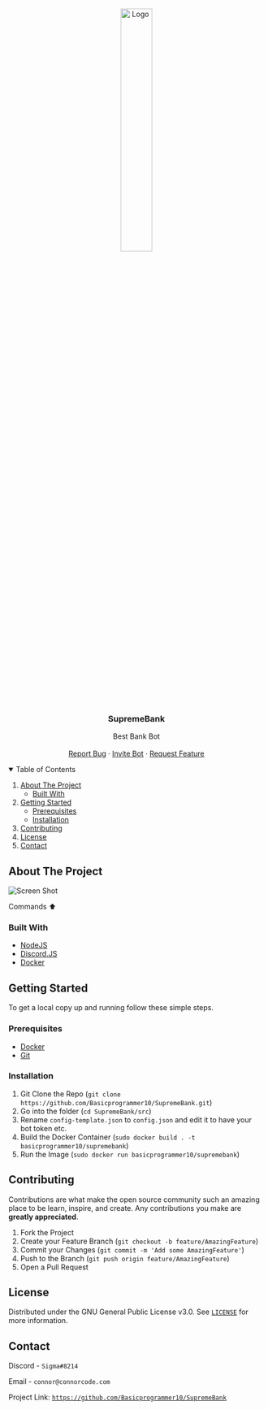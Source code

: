 <br />
<p align="center">
  <a href="https://github.com/Basicprogrammer10/NoseBot">
    <img src="https://github.com/Basicprogrammer10/SupremeBank/blob/master/Logo-GitHub.png" alt="Logo" width="35%">
  </a>

  <h3 align="center">SupremeBank</h3>

<p align="center">
      Best Bank Bot
    <br />
    <br />
    <a href="https://github.com/Basicprogrammer10/SupremeBank/issues">Report Bug</a>
    ·
    <a href="https://discord.com/oauth2/authorize?client_id=844676024754503740&scope=bot">Invite Bot</a>
    ·
    <a href="https://github.com/Basicprogrammer10/SupremeBank/issues">Request Feature</a>
</p>


<!-- TABLE OF CONTENTS -->
<details open="open">
  <summary>Table of Contents</summary>
  <ol>
    <li>
      <a href="#about-the-project">About The Project</a>
      <ul>
        <li><a href="#built-with">Built With</a></li>
      </ul>
    </li>
    <li>
      <a href="#getting-started">Getting Started</a>
      <ul>
        <li><a href="#prerequisites">Prerequisites</a></li>
        <li><a href="#installation">Installation</a></li>
      </ul>
    </li>
    <li><a href="#contributing">Contributing</a></li>
    <li><a href="#license">License</a></li>
    <li><a href="#contact">Contact</a></li>
  </ol>
</details>



<!-- ABOUT THE PROJECT -->
## About The Project

![Screen Shot](https://i.imgur.com/Hz3ynlw.png)

Commands ⬆

### Built With

* [NodeJS](https://nodejs.org/)
* [Discord.JS](https://discord.js.org/#/)
* [Docker](https://www.docker.com/)


<!-- GETTING STARTED -->
## Getting Started

To get a local copy up and running follow these simple steps.

### Prerequisites

* [Docker](https://www.docker.com/)
* [Git](https://git-scm.com/)

### Installation

1. Git Clone the Repo (`git clone https://github.com/Basicprogrammer10/SupremeBank.git`)
2. Go into the folder (`cd SupremeBank/src`)
3. Rename `config-template.json` to `config.json` and edit it to have your bot token etc.
4. Build the Docker Container (`sudo docker build . -t basicprogrammer10/supremebank`)
5. Run the Image (`sudo docker run basicprogrammer10/supremebank`)

<!-- CONTRIBUTING -->
## Contributing

Contributions are what make the open source community such an amazing place to be learn, inspire, and create. Any contributions you make are **greatly appreciated**.

1. Fork the Project
2. Create your Feature Branch (`git checkout -b feature/AmazingFeature`)
3. Commit your Changes (`git commit -m 'Add some AmazingFeature'`)
4. Push to the Branch (`git push origin feature/AmazingFeature`)
5. Open a Pull Request

<!-- LICENSE -->
## License

Distributed under the GNU General Public License v3.0. See [`LICENSE`](https://github.com/Basicprogrammer10/SupremeBank/blob/master/LICENSE) for more information.

<!-- CONTACT -->
## Contact

Discord - `Sigma#8214`

Email - `connor@connorcode.com`

Project Link: [`https://github.com/Basicprogrammer10/SupremeBank`](https://github.com/Basicprogrammer10/SupremeBank)
